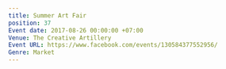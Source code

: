 ```yaml
---
title: Summer Art Fair
position: 37
Event date: 2017-08-26 00:00:00 +07:00
Venue: The Creative Artillery
Event URL: https://www.facebook.com/events/130584377552956/
Genre: Market
---
```



